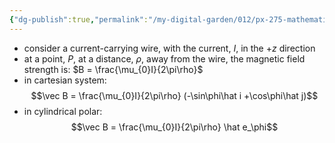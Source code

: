 ```yaml
---
{"dg-publish":true,"permalink":"/my-digital-garden/012/px-275-mathematical-methods/b-coordinate-systems-and-integration/b1-coordinate-systems/px-275-b1c-cylindrical-polar-representation/","created":"2024-11-25T10:50:32.000+00:00","updated":"2024-11-26T10:04:32.138+00:00"}
---
```


- consider a current-carrying wire, with the current, $I$, in the $+z$ direction
- at a point, $P$, at a distance, $\rho$, away from the wire, the magnetic field strength is: $B = \frac{\mu_{0}I}{2\pi\rho}$
- in cartesian system: 
$$\vec B = \frac{\mu_{0}I}{2\pi\rho} (-\sin\phi\hat i +\cos\phi\hat j)$$
- in cylindrical polar: 
$$\vec B = \frac{\mu_{0}I}{2\pi\rho} \hat e_\phi$$